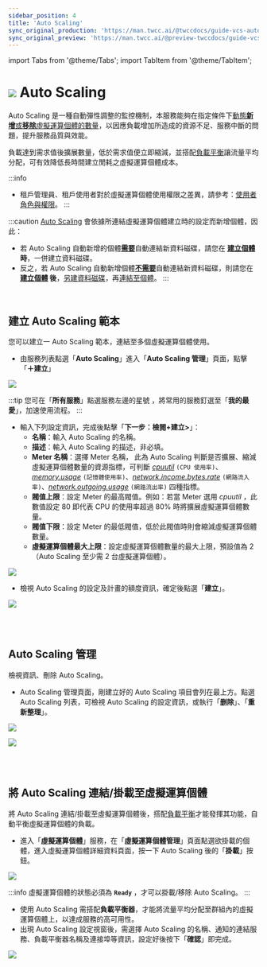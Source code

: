 ```yaml
---
sidebar_position: 4
title: 'Auto Scaling'
sync_original_production: 'https://man.twcc.ai/@twccdocs/guide-vcs-auto-sacling-zh'
sync_original_preview: 'https://man.twcc.ai/@preview-twccdocs/guide-vcs-auto-sacling-zh'
---
```


import Tabs from '@theme/Tabs';
import TabItem from '@theme/TabItem';

# ![](https://cos.twcc.ai/SYS-MANUAL/uploads/upload_fe3143064a67e3d04615d38683938427.png) Auto Scaling

Auto Scaling 是一種自動彈性調整的監控機制，本服務能夠在指定條件下<ins>動態**新增**或**移除**虛擬運算個體的數量</ins>，以因應負載增加所造成的資源不足、服務中斷的問題，提升服務品質與效能。

負載達到需求值後擴展數量，低於需求值便立即縮減，並搭配[負載平衡](https://man.twcc.ai/@twccdocs/guide-vcs-lbs-zh)讓流量平均分配，可有效降低長時間建立閒耗之虛擬運算個體成本。

:::info
- 租戶管理員、租戶使用者對於虛擬運算個體使用權限之差異，請參考：[<ins>使用者角色與權限</ins>](https://man.twcc.ai/@twccdocs/role-main-zh/https%3A%2F%2Fman.twcc.ai%2F%40twccdocs%2Frole-netndsec-zh#Auto-Scaling)。
:::

:::caution
[<ins>Auto Scaling</ins>](https://man.twcc.ai/@twccdocs/guide-vcs-auto-sacling-zh) 會依據所連結虛擬運算個體建立時的設定而新增個體，因此：
- 若 Auto Scaling 自動新增的個體<ins>**需要**</ins>自動連結新資料磁碟，請您在 **[<ins>建立個體</ins>](https://man.twcc.ai/@twccdocs/guide-vcs-create-zh) 時**，一併建立資料磁碟。
- 反之，若 Auto Scaling 自動新增個體<ins>**不需要**</ins>自動連結新資料磁碟，則請您在 **[<ins>建立個體</ins>](https://man.twcc.ai/@twccdocs/guide-vcs-create-zh) 後**，[<ins>另建資料磁碟</ins>](https://man.twcc.ai/@twccdocs/guide-vcs-vds-create-data-disk-zh)，再[<ins>連結至個體</ins>](https://man.twcc.ai/@twccdocs/guide-vcs-vds-manage-disk-zh#%E9%80%A3%E7%B5%90%E8%87%B3%E8%99%9B%E6%93%AC%E9%81%8B%E7%AE%97%E5%80%8B%E9%AB%94)。
:::

<br/>


## 建立 Auto Scaling 範本

您可以建立一 Auto Scaling 範本，連結至多個虛擬運算個體使用。

<Tabs>

<TabItem value="TWCC 入口網站" label="TWCC 入口網站">

* 由服務列表點選「**Auto Scaling**」進入「**Auto Scaling 管理**」頁面，點擊「**＋建立**」

![](https://cos.twcc.ai/SYS-MANUAL/uploads/upload_5491a3fa25058a188c04c8adacde0f79.png)

:::tip
您可在「**所有服務**」點選服務左邊的星號 <i class="fa fa-star-o" aria-hidden="true"></i>，將常用的服務釘選至「**我的最愛**」，加速使用流程。
:::

* 輸入下列設定資訊，完成後點擊「**下一步：檢閱+建立>**」：
    * **名稱**：輸入 Auto Scaling 的名稱。
    * **描述**：輸入 Auto Scaling 的描述，非必填。
    * **Meter 名稱**：選擇 Meter 名稱， 此為 Auto Scaling 判斷是否擴展、縮減虛擬運算個體數量的資源指標，可判斷 <ins>*cpuutil*</ins> `(CPU 使用率)`、<ins>*memory.usage*</ins> `(記憶體使用率)`、<ins>*network.income.bytes.rate*</ins> `(網路流入率)`、<ins>*network.outgoing.usage*</ins> `(網路流出率)` 四種指標。
    * **閥值上限**：設定 Meter 的最高閥值。例如：若當 Meter 選用 *cpuutil* ，此數值設定 80 即代表 CPU 的使用率超過 80% 時將擴展虛擬運算個體數量。
    * **閥值下限**：設定 Meter 的最低閥值，低於此閥值時則會縮減虛擬運算個體數量。
    * **虛擬運算個體最大上限**：設定虛擬運算個體數量的最大上限，預設值為 2 （Auto Scaling 至少需 2 台虛擬運算個體）。

![](https://cos.twcc.ai/SYS-MANUAL/uploads/upload_d868aef30fe5e7d4fad60706a7b206d1.png)


* 檢視 Auto Scaling 的設定及計畫的額度資訊，確定後點選「**建立**」。

![](https://cos.twcc.ai/SYS-MANUAL/uploads/upload_0d5547a82935d854983faaaff1441aa9.png)

</TabItem>

<TabItem value="TWCC CLI" label="TWCC CLI (尚未支援)">

<br/>

</TabItem>

</Tabs>

<br/>

## Auto Scaling 管理

檢視資訊、刪除 Auto Scaling。

<Tabs>

<TabItem value="TWCC 入口網站" label="TWCC 入口網站">

* Auto Scaling 管理頁面，剛建立好的 Auto Scaling 項目會列在最上方。點選 Auto Scaling 列表，可檢視 Auto Scaling 的設定資訊，或執行「**删除**」、「**重新整理**」。

![](https://cos.twcc.ai/SYS-MANUAL/uploads/upload_eee7f8c6944a35087428960db9d26dce.png)

![](https://cos.twcc.ai/SYS-MANUAL/uploads/upload_846fd28c8f9c42456c22ae6f5b1575b0.png)

</TabItem>

<TabItem value="TWCC CLI" label="TWCC CLI (尚未支援)">

<br/>

</TabItem>

</Tabs>

<br/>


## 將 Auto Scaling 連結/掛載至虛擬運算個體

將 Auto Scaling 連結/掛載至虛擬運算個體後，搭配[負載平衡](https://man.twcc.ai/@twccdocs/guide-vcs-lbs-zh)才能發揮其功能，自動平衡虛擬運算個體的負載。

<Tabs>

<TabItem value="TWCC 入口網站" label="TWCC 入口網站">

*  進入「**虛擬運算個體**」服務，在「**虛擬運算個體管理**」頁面點選欲掛載的個體，進入虛擬運算個體詳細資料頁面，按一下 Auto Scaling 後的「**掛載**」按鈕。

![](https://cos.twcc.ai/SYS-MANUAL/uploads/upload_db56a399662fec868f71cc242f585682.png)

:::info
虛擬運算個體的狀態必須為 <b>`Ready`</b> ，才可以掛載/移除 Auto Scaling。
:::

* 使用 Auto Scaling 需搭配**負載平衡器**，才能將流量平均分配至群組內的虛擬運算個體上，以達成服務的高可用性。
* 出現 Auto Scaling 設定視窗後，需選擇 Auto Scaling 的名稱、通知的連結服務、負載平衡器名稱及連接埠等資訊，設定好後按下「**確認**」即完成。
    
![](https://cos.twcc.ai/SYS-MANUAL/uploads/upload_982b1da32467ef04536b5a7897bbd197.png)

</TabItem>

<TabItem value="TWCC CLI" label="TWCC CLI (尚未支援)">

<br/>

</TabItem>

</Tabs>